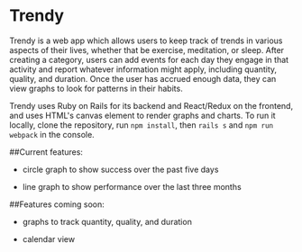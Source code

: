 # Trendy

Trendy is a web app which allows users to keep track of trends in various aspects of their lives, whether that be exercise, meditation, or sleep. After creating a category, users can add events for each day they engage in that activity and report whatever information might apply, including quantity, quality, and duration. Once the user has accrued enough data, they can view graphs to look for patterns in their habits.

Trendy uses Ruby on Rails for its backend and React/Redux on the frontend, and uses HTML's canvas element to render graphs and charts. To run it locally, clone the repository, run `npm install`, then `rails s` and `npm run webpack` in the console.

##Current features:

* circle graph to show success over the past five days

* line graph to show performance over the last three months

##Features coming soon:

* graphs to track quantity, quality, and duration

* calendar view
